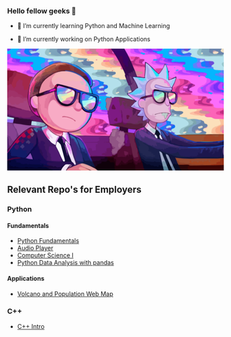 ### Hello fellow geeks 👋


- 🌱 I’m currently learning Python and Machine Learning

- 🔭 I’m currently working on Python Applications

![alt text](https://github.com/jrbella/jrbella/blob/master/rick_and_morty_fav.png)


## Relevant Repo's for Employers



### Python
#### Fundamentals
- [Python Fundamentals](https://github.com/jrbella/python_open_work)
- [Audio Player](https://github.com/jrbella/pyAudioPlayer)
- [Computer Science I](https://github.com/jrbella/computer_science_icstars)
- [Python Data Analysis with pandas](https://github.com/jrbella/python_open_work/tree/master/pandas)

#### Applications
- [Volcano and Population Web Map](https://github.com/jrbella/python_open_work/tree/master/volcano_and_population_web_map)

### C++
- [C++ Intro](https://github.com/jrbella/Codecademy_c_plus_plus)
<!--
**jrbella/jrbella** is a ✨ _special_ ✨ repository because its `README.md` (this file) appears on your GitHub profile.

Here are some ideas to get you started:

- 🔭 I’m currently working on ...
- 🌱 I’m currently learning ...
- 👯 I’m looking to collaborate on ...
- 🤔 I’m looking for help with ...
- 💬 Ask me about ...
- 📫 How to reach me: ...
- 😄 Pronouns: ...
- ⚡ Fun fact: ...
-->
